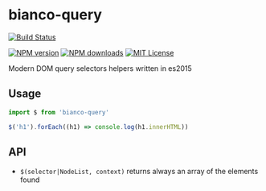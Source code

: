 # bianco-query

[![Build Status][travis-image]][travis-url]

[![NPM version][npm-version-image]][npm-url]
[![NPM downloads][npm-downloads-image]][npm-url]
[![MIT License][license-image]][license-url]

Modern DOM query selectors helpers written in es2015

## Usage

```js
import $ from 'bianco-query'

$('h1').forEach((h1) => console.log(h1.innerHTML))
```

## API

- `$(selector|NodeList, context)` returns always an array of the elements found


[travis-image]:https://img.shields.io/travis/GianlucaGuarini/bianco-query.svg?style=flat-square
[travis-url]:https://travis-ci.org/GianlucaGuarini/bianco-query

[license-image]:http://img.shields.io/badge/license-MIT-000000.svg?style=flat-square
[license-url]:LICENSE.txt

[npm-version-image]:http://img.shields.io/npm/v/bianco-query.svg?style=flat-square
[npm-downloads-image]:http://img.shields.io/npm/dm/bianco-query.svg?style=flat-square
[npm-url]:https://npmjs.org/package/bianco-query
